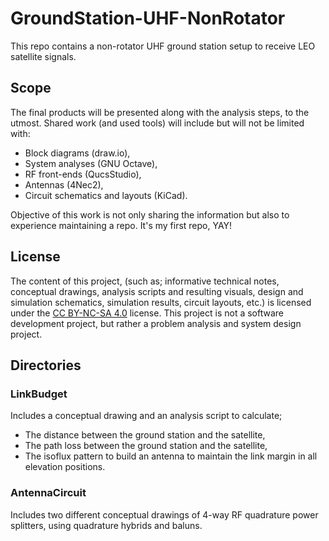 # GroundStation-UHF-NonRotator
This repo contains a non-rotator UHF ground station setup to receive LEO satellite signals.

## Scope
The final products will be presented along with the analysis steps, to the utmost.
Shared work (and used tools) will include but will not be limited with:
- Block diagrams (draw.io),
- System analyses (GNU Octave),
- RF front-ends (QucsStudio),
- Antennas (4Nec2),
- Circuit schematics and layouts (KiCad).
  
Objective of this work is not only sharing the information but also to experience maintaining a repo. It's my first repo, YAY!

## License
The content of this project, (such as; informative technical notes, conceptual drawings, analysis scripts and resulting visuals, design and simulation schematics, simulation results, circuit layouts, etc.) is licensed under the [CC BY-NC-SA 4.0](https://creativecommons.org/licenses/by-nc-sa/4.0/) license. This project is not a software development project, but rather a problem analysis and system design project.

## Directories
### LinkBudget
Includes a conceptual drawing and an analysis script to calculate; 
- The distance between the ground station and the satellite,
- The path loss between the ground station and the satellite,
- The isoflux pattern to build an antenna to maintain the link margin in all elevation positions.

### AntennaCircuit
Includes two different conceptual drawings of 4-way RF quadrature power splitters, using quadrature hybrids and baluns.
